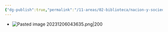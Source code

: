 ```yaml
---
{"dg-publish":true,"permalink":"/11-areas/02-biblioteca/nacion-y-sociedad-en-la-historia-del-peru/","noteIcon":""}
---
```


- ![Pasted image 20231206043635.png|200](/img/user/02%20Image/Pasted%20image%2020231206043635.png)